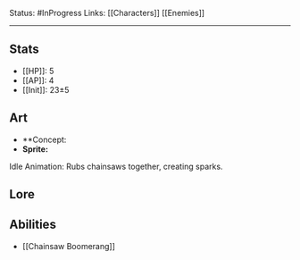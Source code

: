 Status: #InProgress
Links: [[Characters]] [[Enemies]]
___
## Stats
- [[HP]]: 5
- [[AP]]: 4
- [[Init]]: 23±5

## Art
- **Concept:
- **Sprite:**

Idle Animation: Rubs chainsaws together, creating sparks.
## Lore


## Abilities
- [[Chainsaw Boomerang]]